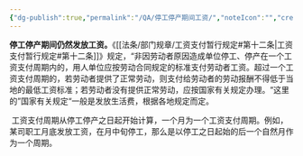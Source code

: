 ```yaml
---
{"dg-publish":true,"permalink":"/QA/停工停产期间工资/","noteIcon":"","created":"2025-03-27T18:39:49.271+08:00"}
---
```


**停工停产期间仍然发放工资。**《[[法条/部门规章/工资支付暂行规定#第十二条\|工资支付暂行规定#第十二条]]》规定，“非因劳动者原因造成单位停工、停产在一个工资支付周期内的，用人单位应按劳动合同规定的标准支付劳动者工资。超过一个工资支付周期的，若劳动者提供了正常劳动，则支付给劳动者的劳动报酬不得低于当地的最低工资标准；若劳动者没有提供正常劳动，应按国家有关规定办理。“这里的”国家有关规定“一般是发放生活费，根据各地规定而定。

 工资支付周期从停工停产之日起开始计算，一个月为一个工资支付周期。例如，某司职工月底发放工资，在月中旬停工，那么是以停工之日起始的后一个自然月作为一个周期。